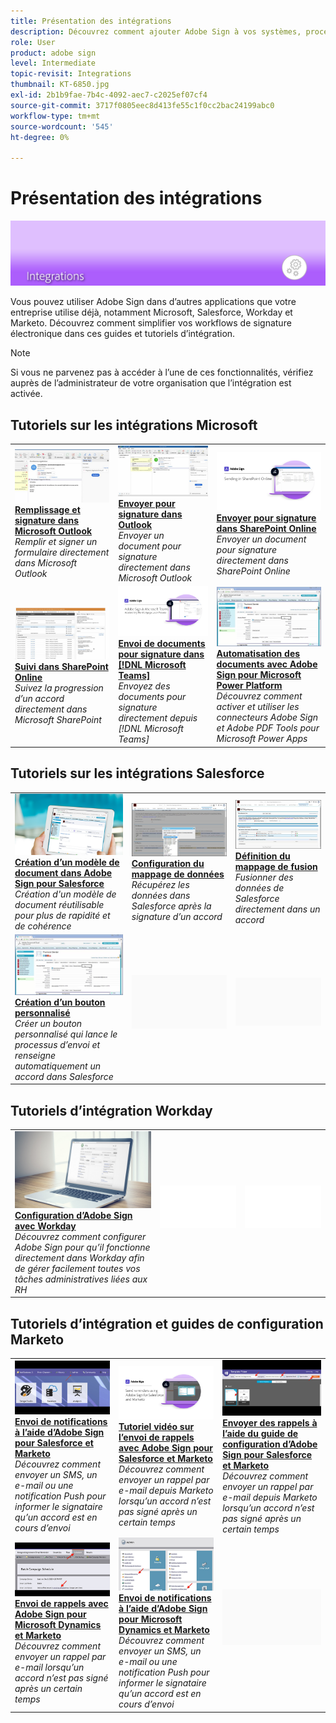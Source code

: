 ```yaml
---
title: Présentation des intégrations
description: Découvrez comment ajouter Adobe Sign à vos systèmes, processus et applications existants
role: User
product: adobe sign
level: Intermediate
topic-revisit: Integrations
thumbnail: KT-6850.jpg
exl-id: 2b1b9fae-7b4c-4092-aec7-c2025ef07cf4
source-git-commit: 3717f0805eec8d413fe55c1f0cc2bac24199abc0
workflow-type: tm+mt
source-wordcount: '545'
ht-degree: 0%

---
```


# Présentation des intégrations

![Image d’intégration Sign](../assets/Hero-Integrate.png)

Vous pouvez utiliser Adobe Sign dans d’autres applications que votre entreprise utilise déjà, notamment Microsoft, Salesforce, Workday et Marketo. Découvrez comment simplifier vos workflows de signature électronique dans ces guides et tutoriels d’intégration.

>[!NOTE]
> Si vous ne parvenez pas à accéder à l’une de ces fonctionnalités, vérifiez auprès de l’administrateur de votre organisation que l’intégration est activée.

## Tutoriels sur les intégrations Microsoft

<table style="table-layout:fixed">
<tr>
  <td>
    <a href="fill-and-sign-doc-microsoft-outlook.md">
      <img alt="Remplissage et signature dans Microsoft Outlook" src="../assets/MS-FillSign.png" />
    </a>
    <div>
    <a href="fill-and-sign-doc-microsoft-outlook.md"><strong>Remplissage et signature dans Microsoft Outlook</strong></a>
    </div>
    <em>Remplir et signer un formulaire directement dans Microsoft Outlook</em>
    <br>
  </td>
  <td>
    <a href="send-for-signature-with-outlook.md">
      <img alt="Envoyer pour signature dans Outlook" src="../assets/MS-SendOutlook.png" />
    </a>
    <div>
    <a href="send-for-signature-with-outlook.md"><strong>Envoyer pour signature dans Outlook</strong></a>
    </div>
    <em>Envoyer un document pour signature directement dans Microsoft Outlook</em>
    <br>
  </td>
  <td>
    <a href="send-for-signature-with-sharepoint-online.md">
      <img alt="Envoyer pour signature dans SharePoint Online" src="../assets/Sending-in-SP.png" />
    </a>
    <div>
    <a href="send-for-signature-with-sharepoint-online.md"><strong>Envoyer pour signature dans SharePoint Online</strong></a>
    </div>
    <em>Envoyer un document pour signature directement dans SharePoint Online</em>
    <br>
  </td>
</tr>
<tr>
  <td>
    <a href="track-an-agreement-with-sharepoint-online.md">
      <img alt="Suivi dans SharePoint Online" src="../assets/MS-TrackSP.png" />
    </a>
    <div>
    <a href="track-an-agreement-with-sharepoint-online.md"><strong>Suivi dans SharePoint Online</strong></a>
    </div>
    <em>Suivez la progression d’un accord directement dans Microsoft SharePoint</em>
    <br>
  </td>
  <td>
    <a href="adobe-sign-teams-mortgage.md">
      <img alt="Envoi de documents pour signature dans [!DNL Microsoft Teams]" src="../assets/teamsmortgage.png" />
    </a>
    <div>
    <a href="adobe-sign-teams-mortgage.md"><strong>Envoi de documents pour signature dans [!DNL Microsoft Teams]</strong></a>
    </div>
    <em>Envoyez des documents pour signature directement depuis [!DNL Microsoft Teams]</em>
    <br>
  </td>
  <td>
    <a href="documentautomation.md">
      <img alt="Automatisation des documents avec Adobe Sign pour Microsoft Power Platform" src="../assets/SF-Button.png" />
    </a>
    <div>
    <a href="documentautomation.md"><strong>Automatisation des documents avec Adobe Sign pour Microsoft Power Platform</strong></a>
    </div>
    <em>Découvrez comment activer et utiliser les connecteurs Adobe Sign et Adobe PDF Tools pour Microsoft Power Apps</em>
    <br>
  </td>
</tr>
</table>

## Tutoriels sur les intégrations Salesforce

<table style="table-layout:fixed">
<tr>
  <td>
    <a href="create-an-agreement-template.md">
      <img alt="Création d’un modèle de document dans Adobe Sign pour Salesforce" src="../assets/SF-Template.png" />
    </a>
    <div>
    <a href="create-an-agreement-template.md"><strong>Création d’un modèle de document dans Adobe Sign pour Salesforce</strong></a>
    </div>
    <em>Création d'un modèle de document réutilisable pour plus de rapidité et de cohérence</em>
    <br>
  </td>
  <td>
    <a href="set-up-data-mapping.md">
      <img alt="Configuration du mappage de données" src="../assets/SF-DataMapping.png" />
    </a>
    <div>
    <a href="set-up-data-mapping.md"><strong>Configuration du mappage de données</strong></a>
    </div>
    <em>Récupérez les données dans Salesforce après la signature d’un accord</em>
    <br>
  </td>
  <td>
    <a href="set-up-merging-map.md">
      <img alt="Définition du mappage de fusion" src="../assets/SF-MergeMapping.png" />
    </a>
    <div>
    <a href="set-up-merging-map.md"><strong>Définition du mappage de fusion</strong></a>
    </div>
    <em>Fusionner des données de Salesforce directement dans un accord</em>
    <br>
  </td>
</tr>
<tr>
  <td>
    <a href="create-a-custom-button.md">
      <img alt="Création d’un bouton personnalisé" src="../assets/SF-Button.png" />
    </a>
    <div>
    <a href="create-a-custom-button.md"><strong>Création d’un bouton personnalisé</strong></a>
    </div>
    <em>Créer un bouton personnalisé qui lance le processus d’envoi et renseigne automatiquement un accord dans Salesforce</em>
    <br>
  </td>
  <td>
    <img alt="Espaceur" src="../assets/Grayspacer.png" />
    <div>
    <br>
  </td>
  <td>
    <img alt="Espaceur" src="../assets/Grayspacer.png" />
    <div>
    <br>
  </td>
</tr>
</table>

## Tutoriels d’intégration Workday

<table style="table-layout:fixed">
<tr>
  <td>
    <a href="workday.md">
      <img alt="Configuration d’Adobe Sign avec Workday" src="../assets/WD-Configure.png" />
    </a>
    <div>
    <a href="workday.md"><strong>Configuration d’Adobe Sign avec Workday</strong></a>
    </div>
    <em>Découvrez comment configurer Adobe Sign pour qu’il fonctionne directement dans Workday afin de gérer facilement toutes vos tâches administratives liées aux RH</em>
    <br>
  </td>
  <td>
    <img alt="Espaceur" src="../assets/Whitespacer.png" />
    <div>
    <br>
  </td>
  <td>
    <img alt="Espaceur" src="../assets/Whitespacer.png" />
    <div>
    <br>
  </td>
</tr>
</table>

## Tutoriels d’intégration et guides de configuration Marketo

<table style="table-layout:fixed">
<tr>
  <td>
    <a href="marketo-salesforce-sms.md">
      <img alt="Envoi de notifications à l’aide d’Adobe Sign pour Salesforce et Marketo" src="../assets/Integrate-Salesforce-SMS.jpg" />
    </a>
    <div>
    <a href="marketo-salesforce-sms.md"><strong>Envoi de notifications à l’aide d’Adobe Sign pour Salesforce et Marketo</strong></a>
    </div>
    <em>Découvrez comment envoyer un SMS, un e-mail ou une notification Push pour informer le signataire qu’un accord est en cours d’envoi</em>
    <br>
  </td>
  <td>
    <a href="marketo-salesforce-reminder-video.md">
      <img alt="Tutoriel vidéo sur l’envoi de rappels avec Adobe Sign pour Salesforce et Marketo" src="../assets/Integrate-Salesforce-Reminder-Video.png" />
    </a>
    <div>
    <a href="marketo-salesforce-reminder.md"><strong>Tutoriel vidéo sur l’envoi de rappels avec Adobe Sign pour Salesforce et Marketo</strong></a>
    </div>
    <em>Découvrez comment envoyer un rappel par e-mail depuis Marketo lorsqu’un accord n’est pas signé après un certain temps</em>
    <br>
  </td>
  <td>
    <a href="marketo-salesforce-reminder.md">
      <img alt="Envoyer des rappels à l’aide du guide de configuration d’Adobe Sign pour Salesforce et Marketo" src="../assets/Integrate-Salesforce-Reminder.jpg" />
    </a>
    <div>
    <a href="marketo-salesforce-reminder.md"><strong>Envoyer des rappels à l’aide du guide de configuration d’Adobe Sign pour Salesforce et Marketo</strong></a>
    </div>
    <em>Découvrez comment envoyer un rappel par e-mail depuis Marketo lorsqu’un accord n’est pas signé après un certain temps</em>
    <br>
  </td>
</tr>
<tr>
  <td>
    <a href="marketo-dynamics-reminder.md">
      <img alt="Envoi de rappels avec Adobe Sign pour Microsoft Dynamics et Marketo" src="../assets/Integrate-Dynamics-Reminder.jpg" />
    </a>
    <div>
    <a href="marketo-dynamics-reminder.md"><strong>Envoi de rappels avec Adobe Sign pour Microsoft Dynamics et Marketo</strong></a>
    </div>
    <em>Découvrez comment envoyer un rappel par e-mail lorsqu’un accord n’est pas signé après un certain temps</em>
    <br>
  </td>
  <td>
    <a href="marketo-dynamics-sms.md">
      <img alt="Envoi de notifications à l’aide d’Adobe Sign pour Microsoft Dynamics et Marketo" src="../assets/Integrate-Dynamics-SMS.jpg" />
    </a>
    <div>
    <a href="marketo-dynamics-sms.md"><strong>Envoi de notifications à l’aide d’Adobe Sign pour Microsoft Dynamics et Marketo</strong></a>
    </div>
    <em>Découvrez comment envoyer un SMS, un e-mail ou une notification Push pour informer le signataire qu’un accord est en cours d’envoi</em>
    <br>
  </td>
  <td>
    <img alt="Espaceur" src="../assets/Grayspacer.png" />
    <div>
    <br>
  </td>
</tr>
</table>
